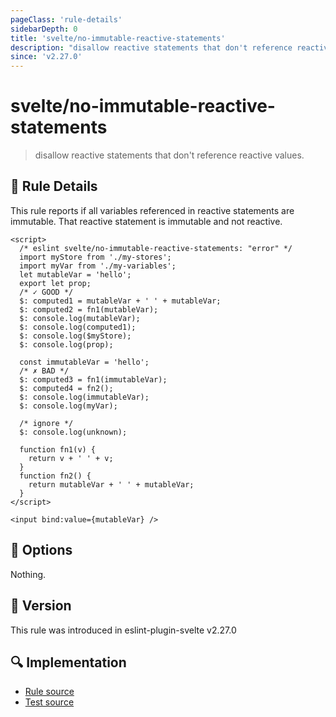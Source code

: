 ```yaml
---
pageClass: 'rule-details'
sidebarDepth: 0
title: 'svelte/no-immutable-reactive-statements'
description: "disallow reactive statements that don't reference reactive values."
since: 'v2.27.0'
---
```


# svelte/no-immutable-reactive-statements

> disallow reactive statements that don't reference reactive values.

## :book: Rule Details

This rule reports if all variables referenced in reactive statements are immutable. That reactive statement is immutable and not reactive.

<ESLintCodeBlock>

<!--eslint-skip-->

```svelte
<script>
  /* eslint svelte/no-immutable-reactive-statements: "error" */
  import myStore from './my-stores';
  import myVar from './my-variables';
  let mutableVar = 'hello';
  export let prop;
  /* ✓ GOOD */
  $: computed1 = mutableVar + ' ' + mutableVar;
  $: computed2 = fn1(mutableVar);
  $: console.log(mutableVar);
  $: console.log(computed1);
  $: console.log($myStore);
  $: console.log(prop);

  const immutableVar = 'hello';
  /* ✗ BAD */
  $: computed3 = fn1(immutableVar);
  $: computed4 = fn2();
  $: console.log(immutableVar);
  $: console.log(myVar);

  /* ignore */
  $: console.log(unknown);

  function fn1(v) {
    return v + ' ' + v;
  }
  function fn2() {
    return mutableVar + ' ' + mutableVar;
  }
</script>

<input bind:value={mutableVar} />
```

</ESLintCodeBlock>

## :wrench: Options

Nothing.

## :rocket: Version

This rule was introduced in eslint-plugin-svelte v2.27.0

## :mag: Implementation

- [Rule source](https://github.com/sveltejs/eslint-plugin-svelte/blob/main/packages/eslint-plugin-svelte/src/rules/no-immutable-reactive-statements.ts)
- [Test source](https://github.com/sveltejs/eslint-plugin-svelte/blob/main/packages/eslint-plugin-svelte/tests/src/rules/no-immutable-reactive-statements.ts)
